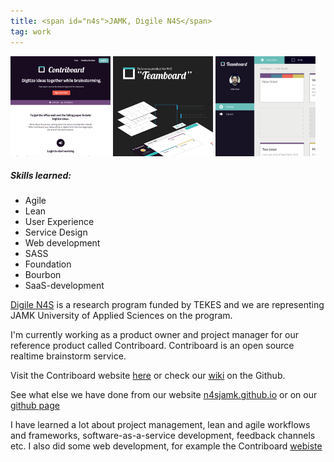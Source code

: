 ```yaml
---
title: <span id="n4s">JAMK, Digile N4S</span>
tag: work
---
```


<a href="https://n4sjamk.github.io/contriboard"><img src="../img/works/contriboard_website_thumb.png"  /></a>
<a href="../img/works/teamboard_product_picture.png"><img src="../img/works/teamboard_product_picture_thumb.png" /></a>
<a href="../img/works/teamboard_tickets.png"><img src="../img/works/teamboard_tickets_thumb.png" /></a>

##### Skills learned:
<div class="skills">
	<ul>
		<li id="strong">Agile</li>
		<li id="strong">Lean</li>
		<li id="medium">User Experience</li>
		<li id="medium">Service Design</li>
		<li id="medium">Web development</li>
		<li id="medium">SASS</li>
		<li id="medium">Foundation</li>
		<li id="medium">Bourbon</li>
		<li id="light">SaaS-development</li>
	</ul>
</div>


[Digile N4S](http://www.n4s.fi/en/) is a research program funded by TEKES and we are representing JAMK University of Applied Sciences on the program.

I'm currently working as a product owner and project manager for our reference product called Contriboard. Contriboard is an open source realtime brainstorm service.

Visit the Contriboard website [here](http://teamboard.n4sjamk.org) or check our [wiki](https://github.com/N4SJAMK/teamboard-meta/wiki) on the Github.

See what else we have done from our website [n4sjamk.github.io](http://n4sjamk.github.io/) or on our [github page](http://github.com/n4sjamk)

I have learned a lot about project management, lean and agile workflows and frameworks, software-as-a-service development, feedback channels etc. I also did some web development, for example the Contriboard [webiste](https://n4sjamk.github.io/contriboard)
